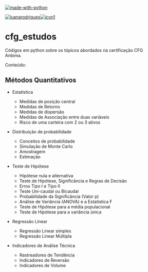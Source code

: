 [![made-with-python](https://img.shields.io/badge/Made%20with-Python-lightgray)](https://www.python.org/)

[![luanarodrigues](https://img.shields.io/badge/Luana%20-Rodrigues-green)![icon1](https://user-images.githubusercontent.com/54293180/110189411-c168c980-7dfd-11eb-8194-9a524275f8d5.png)](https://www.linkedin.com/in/luanavsr/)


# cfg_estudos
Códigos em python sobre os tópicos abordados na certificação CFG Anbima.

Conteúdo:
## Métodos Quantitativos
- Estatística
  - Medidas de posição central
  - Medidas de Retorno
  - Medidas de dispersão
  - Medidas de Associação entre duas variáveis
  - Risco de uma carteira com 2 ou 3 ativos

- Distribuição de probabilidade
  - Conceitos de probabilidade
  - Simulação de Monte Carlo
  - Amostragem
  - Estimação

- Teste de Hipótese
  - Hipótese nula e alternativa
  - Teste de Hipótese, Significância e Regras de Decisão
  - Erros Tipo I e Tipo II
  - Teste Uni-caudal ou Bicaudal
  - Probabilidade  da Significância (Valor p)
  - Análise de Variância (ANOVA) e a Estatística F
  -  Teste de Hipótese para a média populacional
  - Teste de Hipótese para a variância única

- Regressão Linear
  - Regressão Linear simples
  - Regressão Linear Múltipla

- Indicadores de Análise Técnica
  - Rastreadores de Tendência
  - Indicadores de Reversão
  - Indicadores de Volume
